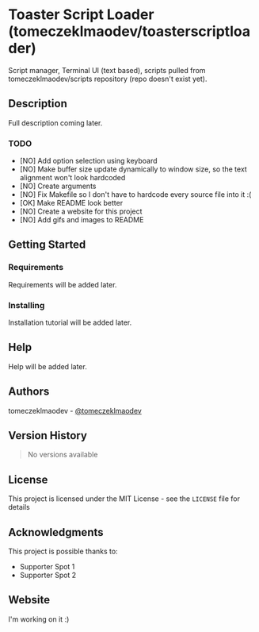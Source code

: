 # Toaster Script Loader (tomeczeklmaodev/toasterscriptloader)

Script manager, Terminal UI (text based), scripts pulled from tomeczeklmaodev/scripts repository (repo doesn't exist yet).

## Description

Full description coming later.

### TODO
* [NO] Add option selection using keyboard
* [NO] Make buffer size update dynamically to window size, so the text alignment won't look hardcoded
* [NO] Create arguments
* [NO] Fix Makefile so I don't have to hardcode every source file into it :(
* [OK] Make README look better
* [NO] Create a website for this project
* [NO] Add gifs and images to README

## Getting Started

### Requirements

Requirements will be added later.

### Installing

Installation tutorial will be added later.

## Help

Help will be added later.

## Authors

tomeczeklmaodev - [@tomeczeklmaodev](https://twitter.com/tomeczeklmaodev)

## Version History

> No versions available

## License

This project is licensed under the MIT License - see the `LICENSE` file for details

## Acknowledgments

This project is possible thanks to:
* Supporter Spot 1
* Supporter Spot 2

## Website

I'm working on it :)